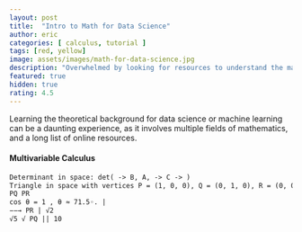 ```yaml
---
layout: post
title:  "Intro to Math for Data Science"
author: eric
categories: [ calculus, tutorial ]
tags: [red, yellow]
image: assets/images/math-for-data-science.jpg
description: "Overwhelmed by looking for resources to understand the math behind data science and machine learning? We got you covered."
featured: true
hidden: true
rating: 4.5
---
```


Learning the theoretical background for data science or machine learning can be a daunting experience, as it involves multiple fields of mathematics, and a long list of online resources.

####  Multivariable Calculus

```html
Determinant in space: det( -> B, A, -> C -> )
Triangle in space with vertices P = (1, 0, 0), Q = (0, 1, 0), R = (0, 0, 2), find angle at P:
PQ PR
cos θ = 1 , θ ≈ 71.5◦. |
−−→ PR | √2
√5 √ PQ || 10
```
